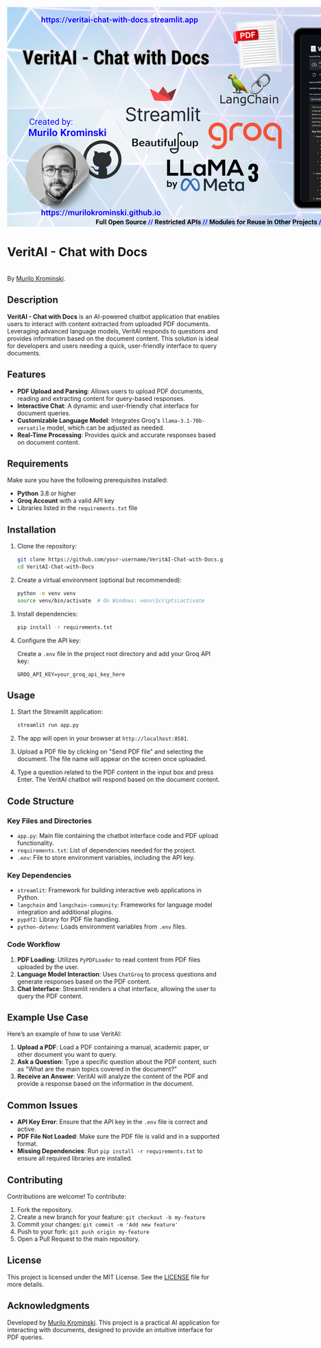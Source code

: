 <a href="https://veritai-chat-with-docs.streamlit.app">
<img src="https://raw.githubusercontent.com/MuriloKrominski/VeritAI-Chat-with-Docs/refs/heads/main/VeritAI-Chat-with-Docs.png" alt="VeritAI - Chat with Docs" style="max-width: 1280px; max-height: 640px; width: au
to; height: auto;">
</a>

# VeritAI - Chat with Docs
<br>
By <a href="https://murilokrominski.github.io/autor.htm">Murilo Krominski</a>.

## Description

**VeritAI - Chat with Docs** is an AI-powered chatbot application that enables users to interact with content extracted from uploaded PDF documents. Leveraging advanced language models, VeritAI responds to questions and provides information based on the document content. This solution is ideal for developers and users needing a quick, user-friendly interface to query documents.

## Features

- **PDF Upload and Parsing**: Allows users to upload PDF documents, reading and extracting content for query-based responses.
- **Interactive Chat**: A dynamic and user-friendly chat interface for document queries.
- **Customizable Language Model**: Integrates Groq's `llama-3.1-70b-versatile` model, which can be adjusted as needed.
- **Real-Time Processing**: Provides quick and accurate responses based on document content.

## Requirements

Make sure you have the following prerequisites installed:

- **Python** 3.8 or higher
- **Groq Account** with a valid API key
- Libraries listed in the `requirements.txt` file

## Installation

1. Clone the repository:

    ```bash
    git clone https://github.com/your-username/VeritAI-Chat-with-Docs.git
    cd VeritAI-Chat-with-Docs
    ```

2. Create a virtual environment (optional but recommended):

    ```bash
    python -m venv venv
    source venv/bin/activate  # On Windows: venv\Scripts\activate
    ```

3. Install dependencies:

    ```bash
    pip install -r requirements.txt
    ```

4. Configure the API key:

   Create a `.env` file in the project root directory and add your Groq API key:

    ```plaintext
    GROQ_API_KEY=your_groq_api_key_here
    ```

## Usage

1. Start the Streamlit application:

    ```bash
    streamlit run app.py
    ```

2. The app will open in your browser at `http://localhost:8501`.

3. Upload a PDF file by clicking on "Send PDF file" and selecting the document. The file name will appear on the screen once uploaded.

4. Type a question related to the PDF content in the input box and press Enter. The VeritAI chatbot will respond based on the document content.

## Code Structure

### Key Files and Directories

- `app.py`: Main file containing the chatbot interface code and PDF upload functionality.
- `requirements.txt`: List of dependencies needed for the project.
- `.env`: File to store environment variables, including the API key.

### Key Dependencies

- `streamlit`: Framework for building interactive web applications in Python.
- `langchain` and `langchain-community`: Frameworks for language model integration and additional plugins.
- `pypdf2`: Library for PDF file handling.
- `python-dotenv`: Loads environment variables from `.env` files.

### Code Workflow

1. **PDF Loading**: Utilizes `PyPDFLoader` to read content from PDF files uploaded by the user.
2. **Language Model Interaction**: Uses `ChatGroq` to process questions and generate responses based on the PDF content.
3. **Chat Interface**: Streamlit renders a chat interface, allowing the user to query the PDF content.

## Example Use Case

Here’s an example of how to use VeritAI:

1. **Upload a PDF**: Load a PDF containing a manual, academic paper, or other document you want to query.
2. **Ask a Question**: Type a specific question about the PDF content, such as "What are the main topics covered in the document?"
3. **Receive an Answer**: VeritAI will analyze the content of the PDF and provide a response based on the information in the document.

## Common Issues

- **API Key Error**: Ensure that the API key in the `.env` file is correct and active.
- **PDF File Not Loaded**: Make sure the PDF file is valid and in a supported format.
- **Missing Dependencies**: Run `pip install -r requirements.txt` to ensure all required libraries are installed.

## Contributing

Contributions are welcome! To contribute:

1. Fork the repository.
2. Create a new branch for your feature: `git checkout -b my-feature`
3. Commit your changes: `git commit -m 'Add new feature'`
4. Push to your fork: `git push origin my-feature`
5. Open a Pull Request to the main repository.

## License

This project is licensed under the MIT License. See the [LICENSE](LICENSE) file for more details.

## Acknowledgments

Developed by [Murilo Krominski](https://murilokrominski.github.io). This project is a practical AI application for interacting with documents, designed to provide an intuitive interface for PDF queries.
